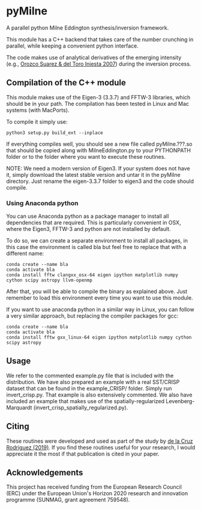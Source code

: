 # pyMilne
A parallel python Milne Eddington synthesis/inversion framework.

This module has a C++ backend that takes care of the number crunching in parallel,
while keeping a convenient python interface. 

The code makes use of analytical derivatives of the emerging intensity (e.g., [Orozco Suarez & del Toro Iniesta 2007](https://ui.adsabs.harvard.edu/abs/2007A%26A...462.1137O)) during the inversion process.

## Compilation of the C++ module
This module makes use of the Eigen-3 (3.3.7) and FFTW-3 
libraries, which should be in your path. The compilation has been tested
in Linux and Mac systems (with MacPorts).

To compile it simply use:
```
python3 setup.py build_ext --inplace
```

If everything compiles well, you should see a new file called pyMilne.???.so
that should be copied along with MilneEddington.py to your PYTHONPATH folder or
to the folder where you want to execute these routines.

NOTE: We need a modern version of Eigen3. If your system does not have it,
simply download the latest stable version and untar it in the pyMilne directory.
Just rename the eigen-3.3.7 folder to eigen3 and the code should compile.

### Using Anaconda python
You can use Anaconda python as a package manager to install all dependencies that are required.
This is particularly convenient in OSX, where the Eigen3, FFTW-3 and python are not installed by default.

To do so, we can create a separate environment to install all packages, in this case the environment is called bla but feel free to replace that with a different name:
```
conda create --name bla
conda activate bla
conda install fftw clangxx_osx-64 eigen ipython matplotlib numpy cython scipy astropy llvm-openmp

```
After that, you will be able to compile the binary as explained above. Just remember to load this environment every time you want to use this module.


If you want to use anaconda python in a similar way in Linux, you can follow a very similar approach,
but replacing the compiler packages for gcc:
```
conda create --name bla
conda activate bla
conda install fftw gxx_linux-64 eigen ipython matplotlib numpy cython scipy astropy
```


## Usage
We refer to the commented example.py file that is included with the distribution.
We have also prepared an example with a real SST/CRISP dataset that can be found in the example_CRISP/ folder. Simply run invert_crisp.py. That example is also extensively commented.
We also have included an example that makes use of the spatially-regularized Levenberg-Marquardt (invert_crisp_spatially_regularized.py).

## Citing
These routines were developed and used as part of the study by [de la Cruz Rodriguez (2019)](https://ui.adsabs.harvard.edu/abs/2019A%26A...631A.153D/abstract). If you find these routines useful for your research, I would appreciate it the most if that publication is cited in your paper.

## Acknowledgements
This project has received funding from the European Research Council (ERC) under the European Union's Horizon 2020 research and innovation programme (SUNMAG, grant agreement 759548).
